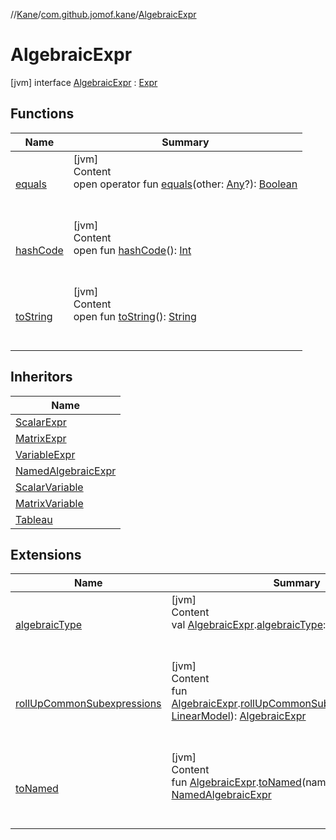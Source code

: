 //[Kane](../../index.md)/[com.github.jomof.kane](../index.md)/[AlgebraicExpr](index.md)



# AlgebraicExpr  
 [jvm] interface [AlgebraicExpr](index.md) : [Expr](../-expr/index.md)   


## Functions  
  
|  Name|  Summary| 
|---|---|
| <a name="kotlin/Any/equals/#kotlin.Any?/PointingToDeclaration/"></a>[equals](../../com.github.jomof.kane.impl.types/-double-algebraic-type/index.md#%5Bkotlin%2FAny%2Fequals%2F%23kotlin.Any%3F%2FPointingToDeclaration%2F%5D%2FFunctions%2F-1934932389)| <a name="kotlin/Any/equals/#kotlin.Any?/PointingToDeclaration/"></a>[jvm]  <br>Content  <br>open operator fun [equals](../../com.github.jomof.kane.impl.types/-double-algebraic-type/index.md#%5Bkotlin%2FAny%2Fequals%2F%23kotlin.Any%3F%2FPointingToDeclaration%2F%5D%2FFunctions%2F-1934932389)(other: [Any](https://kotlinlang.org/api/latest/jvm/stdlib/kotlin/-any/index.html)?): [Boolean](https://kotlinlang.org/api/latest/jvm/stdlib/kotlin/-boolean/index.html)  <br><br><br>
| <a name="kotlin/Any/hashCode/#/PointingToDeclaration/"></a>[hashCode](../../com.github.jomof.kane.impl.types/-double-algebraic-type/index.md#%5Bkotlin%2FAny%2FhashCode%2F%23%2FPointingToDeclaration%2F%5D%2FFunctions%2F-1934932389)| <a name="kotlin/Any/hashCode/#/PointingToDeclaration/"></a>[jvm]  <br>Content  <br>open fun [hashCode](../../com.github.jomof.kane.impl.types/-double-algebraic-type/index.md#%5Bkotlin%2FAny%2FhashCode%2F%23%2FPointingToDeclaration%2F%5D%2FFunctions%2F-1934932389)(): [Int](https://kotlinlang.org/api/latest/jvm/stdlib/kotlin/-int/index.html)  <br><br><br>
| <a name="kotlin/Any/toString/#/PointingToDeclaration/"></a>[toString](../../com.github.jomof.kane.impl.types/-object-kane-type/-companion/index.md#%5Bkotlin%2FAny%2FtoString%2F%23%2FPointingToDeclaration%2F%5D%2FFunctions%2F-1934932389)| <a name="kotlin/Any/toString/#/PointingToDeclaration/"></a>[jvm]  <br>Content  <br>open fun [toString](../../com.github.jomof.kane.impl.types/-object-kane-type/-companion/index.md#%5Bkotlin%2FAny%2FtoString%2F%23%2FPointingToDeclaration%2F%5D%2FFunctions%2F-1934932389)(): [String](https://kotlinlang.org/api/latest/jvm/stdlib/kotlin/-string/index.html)  <br><br><br>


## Inheritors  
  
|  Name| 
|---|
| <a name="com.github.jomof.kane/ScalarExpr///PointingToDeclaration/"></a>[ScalarExpr](../-scalar-expr/index.md)
| <a name="com.github.jomof.kane/MatrixExpr///PointingToDeclaration/"></a>[MatrixExpr](../-matrix-expr/index.md)
| <a name="com.github.jomof.kane.impl/VariableExpr///PointingToDeclaration/"></a>[VariableExpr](../../com.github.jomof.kane.impl/-variable-expr/index.md)
| <a name="com.github.jomof.kane.impl/NamedAlgebraicExpr///PointingToDeclaration/"></a>[NamedAlgebraicExpr](../../com.github.jomof.kane.impl/-named-algebraic-expr/index.md)
| <a name="com.github.jomof.kane.impl/ScalarVariable///PointingToDeclaration/"></a>[ScalarVariable](../../com.github.jomof.kane.impl/-scalar-variable/index.md)
| <a name="com.github.jomof.kane.impl/MatrixVariable///PointingToDeclaration/"></a>[MatrixVariable](../../com.github.jomof.kane.impl/-matrix-variable/index.md)
| <a name="com.github.jomof.kane.impl/Tableau///PointingToDeclaration/"></a>[Tableau](../../com.github.jomof.kane.impl/-tableau/index.md)


## Extensions  
  
|  Name|  Summary| 
|---|---|
| <a name="com.github.jomof.kane.impl.types//algebraicType/com.github.jomof.kane.AlgebraicExpr#/PointingToDeclaration/"></a>[algebraicType](../../com.github.jomof.kane.impl.types/algebraic-type.md)| <a name="com.github.jomof.kane.impl.types//algebraicType/com.github.jomof.kane.AlgebraicExpr#/PointingToDeclaration/"></a>[jvm]  <br>Content  <br>val [AlgebraicExpr](index.md).[algebraicType](../../com.github.jomof.kane.impl.types/algebraic-type.md): [AlgebraicType](../../com.github.jomof.kane.impl.types/-algebraic-type/index.md)  <br><br><br>
| <a name="com.github.jomof.kane.impl//rollUpCommonSubexpressions/com.github.jomof.kane.AlgebraicExpr#com.github.jomof.kane.impl.LinearModel/PointingToDeclaration/"></a>[rollUpCommonSubexpressions](../../com.github.jomof.kane.impl/roll-up-common-subexpressions.md)| <a name="com.github.jomof.kane.impl//rollUpCommonSubexpressions/com.github.jomof.kane.AlgebraicExpr#com.github.jomof.kane.impl.LinearModel/PointingToDeclaration/"></a>[jvm]  <br>Content  <br>fun [AlgebraicExpr](index.md).[rollUpCommonSubexpressions](../../com.github.jomof.kane.impl/roll-up-common-subexpressions.md)(model: [LinearModel](../../com.github.jomof.kane.impl/-linear-model/index.md)): [AlgebraicExpr](index.md)  <br><br><br>
| <a name="com.github.jomof.kane.impl//toNamed/com.github.jomof.kane.AlgebraicExpr#kotlin.Any/PointingToDeclaration/"></a>[toNamed](../../com.github.jomof.kane.impl/to-named.md)| <a name="com.github.jomof.kane.impl//toNamed/com.github.jomof.kane.AlgebraicExpr#kotlin.Any/PointingToDeclaration/"></a>[jvm]  <br>Content  <br>fun [AlgebraicExpr](index.md).[toNamed](../../com.github.jomof.kane.impl/to-named.md)(name: [Id](../../com.github.jomof.kane.impl/index.md#%5Bcom.github.jomof.kane.impl%2FId%2F%2F%2FPointingToDeclaration%2F%5D%2FClasslikes%2F-1934932389)): [NamedAlgebraicExpr](../../com.github.jomof.kane.impl/-named-algebraic-expr/index.md)  <br><br><br>

